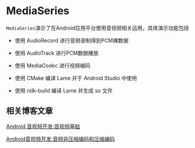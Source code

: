 # MediaSeries

`MediaSeries`演示了在Android应用平台使用音视频相关运用，具体演示功能包括

*  使用 AudioRecord 进行音频录制得到PCM裸数据

*  使用 AudioTrack 进行PCM数据播放

*  使用 MediaCodec 进行视频编码

*  使用 CMake 编译 Lame 并于 Android Studio 中使用

*  使用 ndk-build 编译 Lame 并生成 so 文件

## 相关博客文章 

[Android 音视频开发:音视频基础](https://juejin.im/post/5e195e8be51d45028e4667c9)

[Android音视频开发:音频非压缩编码和压缩编码](https://juejin.im/post/5e1d86706fb9a02fed0de5ec)
